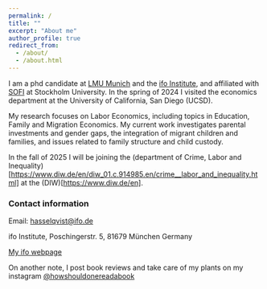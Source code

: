 ```yaml
---
permalink: /
title: ""
excerpt: "About me"
author_profile: true
redirect_from: 
  - /about/
  - /about.html
---
```


I am a phd candidate at [LMU Munich](https://www.en.econ.uni-muenchen.de/index.html) and the [ifo Institute](https://www.ifo.de/en), and affiliated with [SOFI](https://www.su.se/swedish-institute-for-social-research/) at Stockholm University. In the spring of 2024 I visited the economics department at the University of California, San Diego (UCSD).

My research focuses on Labor Economics, including topics in Education, Family and Migration Economics. My current work investigates parental investments and gender gaps, the integration of migrant children and families, and issues related to family structure and child custody.

In the fall of 2025 I will be joining the (department of Crime, Labor and Inequality)[https://www.diw.de/en/diw_01.c.914985.en/crime__labor_and_inequality.html] at the (DIW)[https://www.diw.de/en].


### Contact information

Email: hasselqvist@ifo.de

ifo Institute, Poschingerstr. 5, 81679 München Germany

[My ifo webpage](https://www.ifo.de/en/hasselqvist-a)



On another note, I post book reviews and take care of my plants on my instagram [@howshouldonereadabook](https://instagram.com/howshouldonereadabook?igshid=ZDdkNTZiNTM=) 


